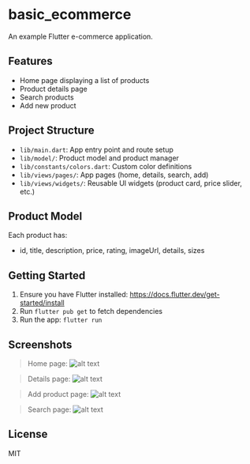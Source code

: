 # basic_ecommerce

An example Flutter e-commerce application.

## Features

- Home page displaying a list of products
- Product details page
- Search products
- Add new product

## Project Structure

- `lib/main.dart`: App entry point and route setup
- `lib/model/`: Product model and product manager
- `lib/constants/colors.dart`: Custom color definitions
- `lib/views/pages/`: App pages (home, details, search, add)
- `lib/views/widgets/`: Reusable UI widgets (product card, price slider, etc.)

## Product Model

Each product has:
- id, title, description, price, rating, imageUrl, details, sizes

## Getting Started

1. Ensure you have Flutter installed: https://docs.flutter.dev/get-started/install
2. Run `flutter pub get` to fetch dependencies
3. Run the app: `flutter run`

## Screenshots

> Home page:
![alt text](images/image-0.png)

> Details page:
![alt text](images/image-1.png)

> Add product page:
![alt text](images/image-2.png)

> Search page:
![alt text](images/image-3.png)


## License

MIT
